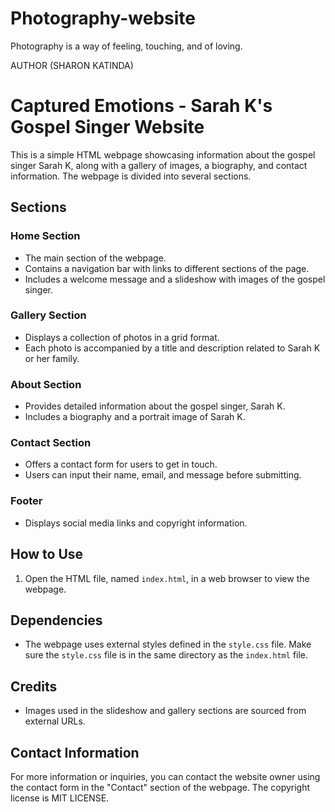 # Photography-website
Photography is a way of feeling, touching, and of loving.
 
 AUTHOR (SHARON KATINDA)
# Captured Emotions - Sarah K's Gospel Singer Website

This is a simple HTML webpage showcasing information about the gospel singer Sarah K, along with a gallery of images, a biography, and contact information. The webpage is divided into several sections.

## Sections

### Home Section

- The main section of the webpage.
- Contains a navigation bar with links to different sections of the page.
- Includes a welcome message and a slideshow with images of the gospel singer.

### Gallery Section

- Displays a collection of photos in a grid format.
- Each photo is accompanied by a title and description related to Sarah K or her family.

### About Section

- Provides detailed information about the gospel singer, Sarah K.
- Includes a biography and a portrait image of Sarah K.

### Contact Section

- Offers a contact form for users to get in touch.
- Users can input their name, email, and message before submitting.

### Footer

- Displays social media links and copyright information.

## How to Use

1. Open the HTML file, named `index.html`, in a web browser to view the webpage.

## Dependencies

- The webpage uses external styles defined in the `style.css` file. Make sure the `style.css` file is in the same directory as the `index.html` file.

## Credits

- Images used in the slideshow and gallery sections are sourced from external URLs.

## Contact Information

For more information or inquiries, you can contact the website owner using the contact form in the "Contact" section of the webpage.
The copyright license is MIT LICENSE.
